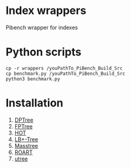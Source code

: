 # Index wrappers
Pibench wrapper for indexes

# Python scripts
```
cp -r wrappers /youPathTo_PiBench_Build_Src 
cp benchmark.py /youPathTo_PiBench_Build_Src
python3 benchmark.py
```

# Installation
1. [DPTree](DPTree/README.md)
2. [FPTree](FP-Tree/README.md)
3. [HOT](Hot/README.md)
4. [LB+-Tree](LB+-Tree/README.md)
5. [Masstree](Masstree/README.md)
6. [ROART](ROART/README.md)
7. [utree](utree/README.md)
